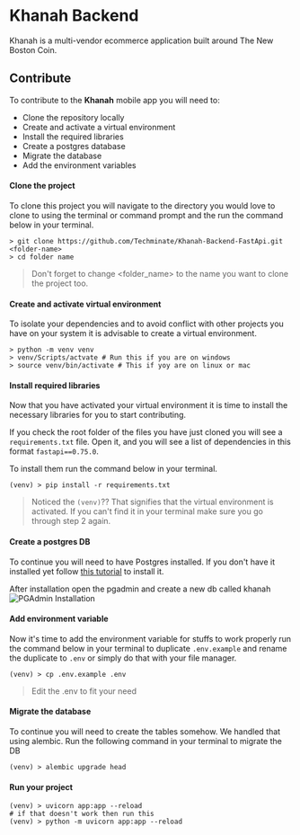 # Khanah Backend
Khanah is a multi-vendor 
ecommerce application built around The New Boston Coin. 

## Contribute
To contribute to the **Khanah** mobile app you will need to:
- Clone the repository locally
- Create and activate a virtual environment
- Install the required libraries
- Create a postgres database
- Migrate the database
- Add the environment variables

#### Clone the project
To clone this project you will navigate to
the directory you would love to clone to using the terminal
or command prompt and the run the command below in your terminal.
```shell
> git clone https://github.com/Techminate/Khanah-Backend-FastApi.git <folder-name>
> cd folder name
```
> Don't forget to change <folder_name> to the name you want to
> clone the project too.

#### Create and activate virtual environment
To isolate your dependencies and to avoid conflict with other
projects you have on your system it is advisable to create a
virtual environment.
```shell
> python -m venv venv
> venv/Scripts/actvate # Run this if you are on windows
> source venv/bin/activate # This if yoy are on linux or mac
```

#### Install required libraries
Now that you have activated your virtual environment it is time
to install the necessary libraries for you to start contributing.

If you check the root folder of the files you have just cloned
you will see a `requirements.txt` file. Open it, and you will see
a list of dependencies in this format `fastapi==0.75.0`. 

To install them run the command below in your terminal.
```shell
(venv) > pip install -r requirements.txt
```

> Noticed the `(venv)`?? That signifies that the virtual environment
> is activated. If you can't find it in your terminal make sure you go
> through step 2 again.

#### Create a postgres DB
To continue you will need to have Postgres installed. If you don't have
it installed yet follow [this tutorial](https://youtu.be/YysG13sFGok) 
to install it.

After installation open the pgadmin and create a new db called khanah
![PGAdmin Installation](https://d2o1p3wqepjvn9.cloudfront.net/media/uploads/2021/03/17/db-connection-gif.gif)


#### Add environment variable
Now it's time to add the environment variable for stuffs to work properly
run the command below in your terminal to duplicate `.env.example`
and rename the duplicate to `.env` or simply do that with your file 
manager.

```shell
(venv) > cp .env.example .env
```

> Edit the .env to fit your need

#### Migrate the database
To continue you will need to create the tables somehow. We handled that
using alembic.
Run the following command in your terminal to migrate the DB
```shell
(venv) > alembic upgrade head
```

#### Run your project
```shell
(venv) > uvicorn app:app --reload
# if that doesn't work then run this
(venv) > python -m uvicorn app:app --reload
```


